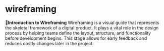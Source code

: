 # wireframing

📌**Introduction to Wireframing**
Wireframing is a visual guide that represents the skeletal framework of a digital product. It plays a vital role in the design process by helping teams define the layout, structure, and functionality before development begins. This stage allows for early feedback and reduces costly changes later in the project.
